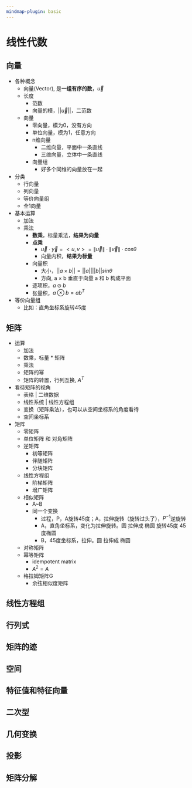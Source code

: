 ```yaml
---
mindmap-plugin: basic
---
```


# 线性代数

## 向量
- 各种概念
    - 向量(Vector), 是**一组有序的数**，$\vec{u}$
    - 长度
        - 范数
        - 向量的模，$||\vec{u}||$，二范数
    - 向量
        - 零向量，模为0，没有方向
        - 单位向量，模为1，任意方向
        - n维向量
            - 二维向量，平面中一条直线
            - 三维向量，立体中一条直线
        - 向量组
            - 好多个同维的向量放在一起
- 分类
    - 行向量
    - 列向量
    - 等价向量组
    - 全1向量
- 基本运算
    - 加法
    - 乘法
        - **数乘**，标量乘法，**结果为向量**
        - **点乘**
            - $\vec{u} \cdot \vec{y} = <u,v> = \left \| \vec{u} \right \| \cdot \left \| \vec{v} \right \|\cdot cos\theta$
            - 向量内积，**结果为标量**
        - 向量积
            - 大小，$||a\times b||=||a||||b||sin\theta$
            - 方向, a × b 垂直于向量 a 和 b 构成平面
        - 逐项积，$a\odot  b$
        - 张量积，$a\otimes b=ab^T$
- 等价向量组
    - 比如：直角坐标系旋转45度

## 矩阵
- 运算
    - 加法
    - 数乘，标量 * 矩阵
    - 乘法
    - 矩阵的幂
    - 矩阵的转置，行列互换, $A^T$
- 看待矩阵的视角
    - 表格 | 二维数据
    - 线性系统 | 线性方程组
    - 变换（矩阵乘法），也可以从空间坐标系的角度看待
    - 空间坐标系
- 矩阵
    - 零矩阵
    - 单位矩阵 和 对角矩阵
    - 逆矩阵
        - 初等矩阵
        - 伴随矩阵
        - 分块矩阵
    - 线性方程组
        - 阶梯矩阵
        - 增广矩阵
    - 相似矩阵
	    - A~B
	    - 同一个变换
		    - 过程，P，A旋转45度；A，拉伸旋转（旋转过头了），$P^{-1}$逆旋转
		    - A，直角坐标系，变化为拉伸旋转。圆 拉伸成 椭圆 旋转45度 45度椭圆
		    - B，45度坐标系，拉伸。圆 拉伸成 椭圆
    - 对称矩阵
    - 幂等矩阵
        - idempotent matrix
        - $A^2=A$
    - 格拉姆矩阵G
        - 余弦相似度矩阵

## 线性方程组

## 行列式

## 矩阵的迹

## 空间

## 特征值和特征向量

## 二次型

## 几何变换

## 投影

## 矩阵分解